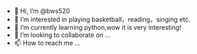 - 👋 Hi, I’m @bws520
- 👀 I’m interested in playing basketball，reading，singing etc.
- 🌱 I’m currently learning python,wow it is very interesting!
- 💞️ I’m looking to collaborate on ...
- 📫 How to reach me ...

<!---
bws520/bws520 is a ✨ special ✨ repository because its `README.md` (this file) appears on your GitHub profile.
You can click the Preview link to take a look at your changes.
--->
